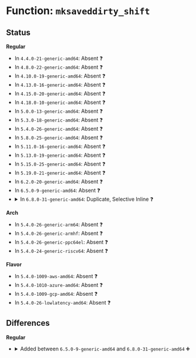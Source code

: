 # Function: <code>mksaveddirty_shift</code>

## Status
<b>Regular</b>
<ul>
<li>
In <code>4.4.0-21-generic-amd64</code>: Absent ❓
</li>
<li>
In <code>4.8.0-22-generic-amd64</code>: Absent ❓
</li>
<li>
In <code>4.10.0-19-generic-amd64</code>: Absent ❓
</li>
<li>
In <code>4.13.0-16-generic-amd64</code>: Absent ❓
</li>
<li>
In <code>4.15.0-20-generic-amd64</code>: Absent ❓
</li>
<li>
In <code>4.18.0-10-generic-amd64</code>: Absent ❓
</li>
<li>
In <code>5.0.0-13-generic-amd64</code>: Absent ❓
</li>
<li>
In <code>5.3.0-18-generic-amd64</code>: Absent ❓
</li>
<li>
In <code>5.4.0-26-generic-amd64</code>: Absent ❓
</li>
<li>
In <code>5.8.0-25-generic-amd64</code>: Absent ❓
</li>
<li>
In <code>5.11.0-16-generic-amd64</code>: Absent ❓
</li>
<li>
In <code>5.13.0-19-generic-amd64</code>: Absent ❓
</li>
<li>
In <code>5.15.0-25-generic-amd64</code>: Absent ❓
</li>
<li>
In <code>5.19.0-21-generic-amd64</code>: Absent ❓
</li>
<li>
In <code>6.2.0-20-generic-amd64</code>: Absent ❓
</li>
<li>
In <code>6.5.0-9-generic-amd64</code>: Absent ❓
</li>
<li>
<details>
<summary>In <code>6.8.0-31-generic-amd64</code>: Duplicate, Selective Inline ❓</summary>

```c
pgprotval_t mksaveddirty_shift(pgprotval_t v)
```

```json
{
  "name": "mksaveddirty_shift",
  "collision_type": "Static Duplication",
  "inline_type": "Selective",
  "funcs": [
    {
      "addr": 18446744071579118739,
      "name": "mksaveddirty_shift",
      "external": false,
      "loc": "arch/x86/include/asm/pgtable.h:340",
      "file": "arch/x86/xen/mmu_pv.c",
      "inline": "declared, inlined",
      "caller_inline": [
        "arch/x86/xen/mmu_pv.c:make_lowmem_page_readonly"
      ],
      "caller_func": []
    },
    {
      "addr": 18446744071583100996,
      "name": "mksaveddirty_shift",
      "external": false,
      "loc": "arch/x86/include/asm/pgtable.h:340",
      "file": "mm/gup.c",
      "inline": "declared, inlined",
      "caller_inline": [
        "mm/gup.c:follow_page_pte"
      ],
      "caller_func": []
    },
    {
      "addr": 18446744071583173402,
      "name": "mksaveddirty_shift",
      "external": false,
      "loc": "arch/x86/include/asm/pgtable.h:340",
      "file": "mm/memory.c",
      "inline": "declared, inlined",
      "caller_inline": [
        "mm/memory.c:handle_pte_fault",
        "mm/memory.c:do_numa_page",
        "mm/memory.c:do_numa_page",
        "mm/memory.c:set_pte_range",
        "mm/memory.c:finish_mkwrite_fault",
        "mm/memory.c:wp_page_copy",
        "mm/memory.c:insert_pfn",
        "mm/memory.c:insert_pfn",
        "mm/memory.c:restore_exclusive_pte"
      ],
      "caller_func": [
        "mm/memory.c:set_pte_range",
        "mm/memory.c:set_pte_range",
        "mm/memory.c:do_set_pmd",
        "mm/memory.c:do_anonymous_page",
        "mm/memory.c:do_anonymous_page",
        "mm/memory.c:do_swap_page",
        "mm/memory.c:do_swap_page",
        "mm/memory.c:wp_page_copy",
        "mm/memory.c:copy_present_pte",
        "mm/memory.c:copy_present_pte",
        "mm/memory.c:copy_present_pte",
        "mm/memory.c:copy_present_pte",
        "mm/memory.c:restore_exclusive_pte"
      ]
    },
    {
      "addr": 18446744071583232156,
      "name": "mksaveddirty_shift",
      "external": false,
      "loc": "arch/x86/include/asm/pgtable.h:340",
      "file": "mm/mprotect.c",
      "inline": "declared, inlined",
      "caller_inline": [
        "mm/mprotect.c:change_pte_range",
        "mm/mprotect.c:change_pte_range"
      ],
      "caller_func": []
    },
    {
      "addr": 18446744071583267738,
      "name": "mksaveddirty_shift",
      "external": false,
      "loc": "arch/x86/include/asm/pgtable.h:340",
      "file": "mm/rmap.c",
      "inline": "declared, inlined",
      "caller_inline": [],
      "caller_func": []
    },
    {
      "addr": 18446744071583469808,
      "name": "mksaveddirty_shift",
      "external": false,
      "loc": "arch/x86/include/asm/pgtable.h:340",
      "file": "mm/swapfile.c",
      "inline": "declared, inlined",
      "caller_inline": [
        "mm/swapfile.c:unuse_pte"
      ],
      "caller_func": []
    },
    {
      "addr": 18446744071583561067,
      "name": "mksaveddirty_shift",
      "external": false,
      "loc": "arch/x86/include/asm/pgtable.h:340",
      "file": "mm/hugetlb.c",
      "inline": "declared, inlined",
      "caller_inline": [
        "mm/hugetlb.c:hugetlb_change_protection",
        "mm/hugetlb.c:hugetlb_change_protection",
        "mm/hugetlb.c:hugetlb_mfill_atomic_pte",
        "mm/hugetlb.c:hugetlb_mfill_atomic_pte",
        "mm/hugetlb.c:hugetlb_fault",
        "mm/hugetlb.c:hugetlb_no_page",
        "mm/hugetlb.c:hugetlb_wp",
        "mm/hugetlb.c:hugetlb_wp",
        "mm/hugetlb.c:hugetlb_wp",
        "mm/hugetlb.c:copy_hugetlb_page_range",
        "mm/hugetlb.c:copy_hugetlb_page_range",
        "mm/hugetlb.c:copy_hugetlb_page_range"
      ],
      "caller_func": []
    },
    {
      "addr": 18446744071583622796,
      "name": "mksaveddirty_shift",
      "external": false,
      "loc": "arch/x86/include/asm/pgtable.h:340",
      "file": "mm/ksm.c",
      "inline": "declared, inlined",
      "caller_inline": [
        "mm/ksm.c:replace_page"
      ],
      "caller_func": []
    },
    {
      "addr": 18446744071583660351,
      "name": "mksaveddirty_shift",
      "external": false,
      "loc": "arch/x86/include/asm/pgtable.h:340",
      "file": "mm/migrate.c",
      "inline": "declared, inlined",
      "caller_inline": [
        "mm/migrate.c:remove_migration_pte",
        "mm/migrate.c:remove_migration_pte"
      ],
      "caller_func": []
    },
    {
      "addr": 18446744071583683950,
      "name": "mksaveddirty_shift",
      "external": false,
      "loc": "arch/x86/include/asm/pgtable.h:340",
      "file": "mm/migrate_device.c",
      "inline": "declared, inlined",
      "caller_inline": [
        "mm/migrate_device.c:migrate_vma_insert_page"
      ],
      "caller_func": []
    },
    {
      "addr": 18446744071583730523,
      "name": "mksaveddirty_shift",
      "external": false,
      "loc": "arch/x86/include/asm/pgtable.h:340",
      "file": "mm/huge_memory.c",
      "inline": "declared, inlined",
      "caller_inline": [
        "mm/huge_memory.c:remove_migration_pmd",
        "mm/huge_memory.c:remove_migration_pmd",
        "mm/huge_memory.c:__split_huge_pmd_locked",
        "mm/huge_memory.c:__split_huge_pmd_locked",
        "mm/huge_memory.c:__split_huge_zero_page_pmd",
        "mm/huge_memory.c:move_pages_huge_pmd",
        "mm/huge_memory.c:change_huge_pmd",
        "mm/huge_memory.c:do_huge_pmd_wp_page",
        "mm/huge_memory.c:huge_pmd_set_accessed",
        "mm/huge_memory.c:huge_pud_set_accessed",
        "mm/huge_memory.c:copy_huge_pud",
        "mm/huge_memory.c:copy_huge_pud",
        "mm/huge_memory.c:follow_devmap_pud",
        "mm/huge_memory.c:copy_huge_pmd",
        "mm/huge_memory.c:copy_huge_pmd",
        "mm/huge_memory.c:insert_pfn_pud",
        "mm/huge_memory.c:insert_pfn_pud",
        "mm/huge_memory.c:vmf_insert_pfn_pmd",
        "mm/huge_memory.c:vmf_insert_pfn_pmd",
        "mm/huge_memory.c:__do_huge_pmd_anonymous_page",
        "mm/huge_memory.c:pmd_modify"
      ],
      "caller_func": []
    },
    {
      "addr": 18446744071583757770,
      "name": "mksaveddirty_shift",
      "external": false,
      "loc": "arch/x86/include/asm/pgtable.h:340",
      "file": "mm/khugepaged.c",
      "inline": "declared, inlined",
      "caller_inline": [
        "mm/khugepaged.c:collapse_huge_page"
      ],
      "caller_func": []
    },
    {
      "addr": 18446744071583891906,
      "name": "mksaveddirty_shift",
      "external": false,
      "loc": "arch/x86/include/asm/pgtable.h:340",
      "file": "mm/userfaultfd.c",
      "inline": "declared, inlined",
      "caller_inline": [
        "mm/userfaultfd.c:mfill_atomic_install_pte",
        "mm/userfaultfd.c:mfill_atomic_install_pte"
      ],
      "caller_func": []
    },
    {
      "addr": 18446744071583921867,
      "name": "mksaveddirty_shift",
      "external": false,
      "loc": "arch/x86/include/asm/pgtable.h:340",
      "file": "mm/mapping_dirty_helpers.c",
      "inline": "declared, inlined",
      "caller_inline": [
        "mm/mapping_dirty_helpers.c:wp_pte"
      ],
      "caller_func": []
    },
    {
      "addr": 18446744071584730597,
      "name": "mksaveddirty_shift",
      "external": false,
      "loc": "arch/x86/include/asm/pgtable.h:340",
      "file": "fs/proc/task_mmu.c",
      "inline": "declared, inlined",
      "caller_inline": [
        "fs/proc/task_mmu.c:make_uffd_wp_pte",
        "fs/proc/task_mmu.c:clear_refs_pte_range",
        "fs/proc/task_mmu.c:clear_refs_pte_range",
        "fs/proc/task_mmu.c:clear_soft_dirty"
      ],
      "caller_func": []
    }
  ],
  "symbols": [
    {
      "addr": 18446744071583121952,
      "name": "mksaveddirty_shift",
      "section": ".text",
      "bind": "STB_LOCAL",
      "size": 48
    }
  ]
}
```
</details>
</li>
</ul>
<b>Arch</b>
<ul>
<li>
In <code>5.4.0-26-generic-arm64</code>: Absent ❓
</li>
<li>
In <code>5.4.0-26-generic-armhf</code>: Absent ❓
</li>
<li>
In <code>5.4.0-26-generic-ppc64el</code>: Absent ❓
</li>
<li>
In <code>5.4.0-24-generic-riscv64</code>: Absent ❓
</li>
</ul>
<b>Flavor</b>
<ul>
<li>
In <code>5.4.0-1009-aws-amd64</code>: Absent ❓
</li>
<li>
In <code>5.4.0-1010-azure-amd64</code>: Absent ❓
</li>
<li>
In <code>5.4.0-1009-gcp-amd64</code>: Absent ❓
</li>
<li>
In <code>5.4.0-26-lowlatency-amd64</code>: Absent ❓
</li>
</ul>

## Differences
<b>Regular</b>
<ul>
<li>
<details>
<summary>Added between <code>6.5.0-9-generic-amd64</code> and <code>6.8.0-31-generic-amd64</code> ➕</summary>

```c
pgprotval_t mksaveddirty_shift(pgprotval_t v)
```
</details>
</li>
</ul>
